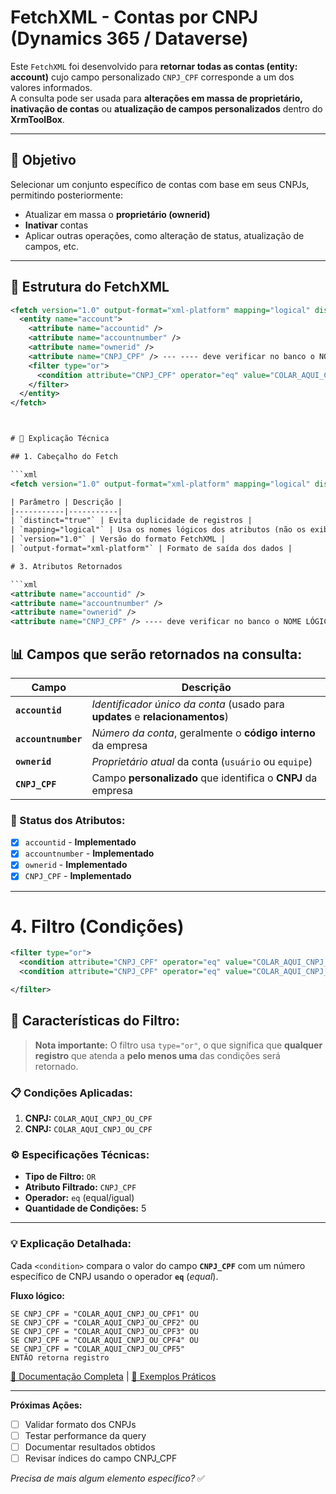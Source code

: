 # FetchXML - Contas por CNPJ (Dynamics 365 / Dataverse)

Este `FetchXML` foi desenvolvido para **retornar todas as contas (entity: account)** cujo campo personalizado `CNPJ_CPF` corresponde a um dos valores informados.  
A consulta pode ser usada para **alterações em massa de proprietário, inativação de contas** ou **atualização de campos personalizados** dentro do **XrmToolBox**.

---

## 🎯 Objetivo

Selecionar um conjunto específico de contas com base em seus CNPJs, permitindo posteriormente:

- Atualizar em massa o **proprietário (ownerid)**  
- **Inativar** contas  
- Aplicar outras operações, como alteração de status, atualização de campos, etc.

---

## 🧩 Estrutura do FetchXML

```xml
<fetch version="1.0" output-format="xml-platform" mapping="logical" distinct="true">
  <entity name="account">
    <attribute name="accountid" />
    <attribute name="accountnumber" />
    <attribute name="ownerid" />
    <attribute name="CNPJ_CPF" /> --- ---- deve verificar no banco o NOME LÓGICO DO campo cnpj/cpf
    <filter type="or">
      <condition attribute="CNPJ_CPF" operator="eq" value="COLAR_AQUI_CNPJ_OU_CPF" />
    </filter>
  </entity>
</fetch>



# 🧠 Explicação Técnica

## 1. Cabeçalho do Fetch

```xml
<fetch version="1.0" output-format="xml-platform" mapping="logical" distinct="true">

| Parâmetro | Descrição |
|-----------|-----------|
| `distinct="true"` | Evita duplicidade de registros |
| `mapping="logical"` | Usa os nomes lógicos dos atributos (não os exibidos na interface) |
| `version="1.0"` | Versão do formato FetchXML |
| `output-format="xml-platform"` | Formato de saída dos dados |

# 3. Atributos Retornados

```xml
<attribute name="accountid" />
<attribute name="accountnumber" />
<attribute name="ownerid" />
<attribute name="CNPJ_CPF" /> ---- deve verificar no banco o NOME LÓGICO DO campo cnpj/cpf
```

## 📊 **Campos que serão retornados na consulta:**

| Campo | Descrição |
|-------|-----------|
| **`accountid`** | *Identificador único da conta* (usado para **updates** e **relacionamentos**) |
| **`accountnumber`** | *Número da conta*, geralmente o **código interno** da empresa |
| **`ownerid`** | *Proprietário atual* da conta (`usuário` ou `equipe`) |
| **`CNPJ_CPF`** | Campo **personalizado** que identifica o **CNPJ** da empresa |

### 🔧 Status dos Atributos:
- [x] `accountid` - **Implementado**
- [x] `accountnumber` - **Implementado**
- [x] `ownerid` - **Implementado** 
- [x] `CNPJ_CPF` - **Implementado**
---

# 4. Filtro (Condições)

```xml
<filter type="or">
  <condition attribute="CNPJ_CPF" operator="eq" value="COLAR_AQUI_CNPJ_OU_CPF" />
  <condition attribute="CNPJ_CPF" operator="eq" value="COLAR_AQUI_CNPJ_OU_CPF" />

</filter>
```

## 🎯 **Características do Filtro:**

> **Nota importante:** O filtro usa `type="or"`, o que significa que **qualquer registro** que atenda a **pelo menos uma** das condições será retornado.

### 📋 Condições Aplicadas:

1. **CNPJ:** `COLAR_AQUI_CNPJ_OU_CPF`
2. **CNPJ:** `COLAR_AQUI_CNPJ_OU_CPF` 


### ⚙️ **Especificações Técnicas:**
- **Tipo de Filtro:** `OR`
- **Atributo Filtrado:** `CNPJ_CPF`
- **Operador:** `eq` (equal/igual)
- **Quantidade de Condições:** 5

---

### 💡 **Explicação Detalhada:**

Cada `<condition>` compara o valor do campo **`CNPJ_CPF`** com um número específico de CNPJ usando o operador **`eq`** (*equal*).

**Fluxo lógico:**
```
SE CNPJ_CPF = "COLAR_AQUI_CNPJ_OU_CPF1" OU
SE CNPJ_CPF = "COLAR_AQUI_CNPJ_OU_CPF2" OU  
SE CNPJ_CPF = "COLAR_AQUI_CNPJ_OU_CPF3" OU
SE CNPJ_CPF = "COLAR_AQUI_CNPJ_OU_CPF4" OU
SE CNPJ_CPF = "COLAR_AQUI_CNPJ_OU_CPF5"
ENTÃO retorna registro
```

[📖 Documentação Completa](https://example.com/filter-docs) | [🔗 Exemplos Práticos](https://example.com/examples)

---

**Próximas Ações:**
- [ ] Validar formato dos CNPJs
- [ ] Testar performance da query
- [ ] Documentar resultados obtidos
- [ ] Revisar índices do campo CNPJ_CPF

*Precisa de mais algum elemento específico?* ✅

